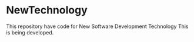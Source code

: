 # NewTechnology
This repository have code for New Software Development Technology
This is being developed.
